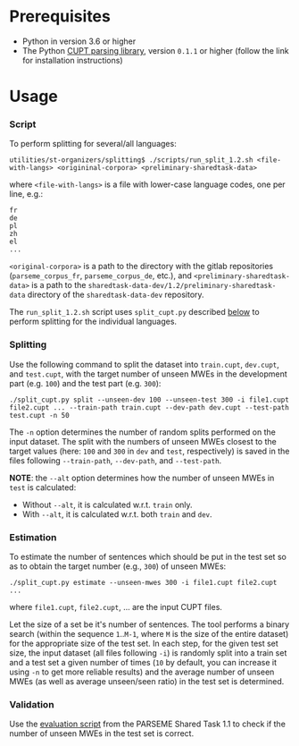 # Prerequisites

* Python in version 3.6 or higher
* The Python [CUPT parsing library][cupt-parser], version `0.1.1` or higher (follow the link for installation instructions)

# Usage

### Script

To perform splitting for several/all languages:
```
utilities/st-organizers/splitting$ ./scripts/run_split_1.2.sh <file-with-langs> <origininal-corpora> <preliminary-sharedtask-data>
```
where `<file-with-langs>` is a file with lower-case language codes, one per line, e.g.:
```
fr
de
pl
zh
el
...
```
`<original-corpora>` is a path to the directory with the gitlab repositories (`parseme_corpus_fr`, `parseme_corpus_de`, etc.), and `<preliminary-sharedtask-data>` is a path to the `sharedtask-data-dev/1.2/preliminary-sharedtask-data` directory of the `sharedtask-data-dev` repository.

The `run_split_1.2.sh` script uses `split_cupt.py` described [below](#splitting) to perform splitting for the individual languages.

### Splitting

Use the following command to split the dataset into `train.cupt`, `dev.cupt`,
and `test.cupt`, with the target number of unseen MWEs in the development part
(e.g. `100`) and the test part (e.g.  `300`):
```
./split_cupt.py split --unseen-dev 100 --unseen-test 300 -i file1.cupt file2.cupt ... --train-path train.cupt --dev-path dev.cupt --test-path test.cupt -n 50
```
The `-n` option determines the number of random splits performed on the input
dataset.  The split with the numbers of unseen MWEs closest to the target
values (here: `100` and `300` in `dev` and `test`, respectively) is saved in
the files following `--train-path`, `--dev-path`, and `--test-path`.

**NOTE**: the `--alt` option determines how the number of unseen MWEs in `test` is calculated:
* Without `--alt`, it is calculated w.r.t. `train` only.
* With `--alt`, it is calculated w.r.t. both `train` and `dev`.

### Estimation

To estimate the number of sentences which should be put in the test set so as
to obtain the target number (e.g., `300`) of unseen MWEs:
```
./split_cupt.py estimate --unseen-mwes 300 -i file1.cupt file2.cupt ...
```
where `file1.cupt`, `file2.cupt`, ... are the input CUPT files.

Let the size of a set be it's number of sentences. 
The tool performs a binary search (within the sequence `1`..`M-1`, where `M` is the size of the entire dataset) for the appropriate size of the test set.  In each step, for
the given test set size, the input dataset (all files following `-i`) is randomly split into a train set and
a test set a given number of times (`10` by default, you can increase it using `-n` to get more reliable results) and
the average number of unseen MWEs (as well as average unseen/seen ratio) in the test set is determined.


<!---
##### Unseen/seen ratio

You can additionally use the `unseen-ratio` option to specify the target unseen/seen MWE ratio in the test part.  In this case, the tool will search for a split which is close to having the specified number of unseen MWEs and the specified unseen/seen ratio at the same time.
```
./split_cupt.py split -unseen-mwes 300 -unseen-ratio 0.5 -test-size 1000 -i file1.cupt file2.cupt ... -train-path train.cupt -test-path test.cupt -n 100
```
Note however that specifying the values of `-unseen-ratio` and `-test-size` significantly different from those reported by the [esimation mode](#esimation) will likely not work very well, since both the no. of unseen MWEs and the unseen/seen ratio are largely determined by the size of the test set (at least in our case, where we do all the splits randomly).
-->

### Validation

Use the [evaluation script][parseme-eval-1.1] from the PARSEME Shared Task 1.1
to check if the number of unseen MWEs in the test set is correct.


[cupt-parser]: https://gitlab.com/parseme/cupt-parser#python-cupt-parser "Python CUPT parser"
[parseme-eval-1.1]: https://gitlab.com/parseme/sharedtask-data/blob/master/1.1/bin/evaluate.py "PARSEME ST-1.1 evaluation script"
